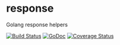 # response
Golang response helpers


[![Build Status](https://travis-ci.org/mathieulesniak/jsonresponse.svg?branch=master)](https://travis-ci.org/mathieulesniak/jsonresponse)
[![GoDoc](https://godoc.org/github.com/mathieulesniak/jsonresponse?status.svg)](https://godoc.org/github.com/mathieulesniak/jsonresponse)
[![Coverage Status](https://coveralls.io/repos/github/mathieulesniak/jsonresponse/badge.svg?branch=master)](https://coveralls.io/github/mathieulesniak/jsonresponse?branch=master)
